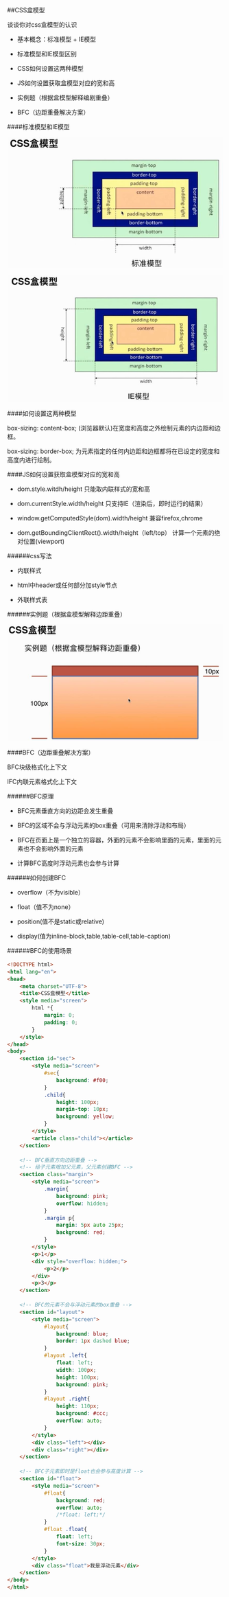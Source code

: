 ##CSS盒模型

谈谈你对css盒模型的认识

- 基本概念：标准模型 + IE模型

- 标准模型和IE模型区别

- CSS如何设置这两种模型

- JS如何设置获取盒模型对应的宽和高

- 实例题（根据盒模型解释编剧重叠）

- BFC（边距重叠解决方案）



####标准模型和IE模型

![](/assets/360截图20171210100639194.jpg)

![](/assets/360截图20171210100623203.jpg)



####如何设置这两种模型

box-sizing: content-box;    (浏览器默认)在宽度和高度之外绘制元素的内边距和边框。

box-sizing: border-box;    为元素指定的任何内边距和边框都将在已设定的宽度和高度内进行绘制。



####JS如何设置获取盒模型对应的宽和高

- dom.style.witdh/height    只能取内联样式的宽和高

- dom.currentStyle.width/height    只支持IE（渲染后，即时运行的结果）

- window.getComputedStyle(dom).width/height    兼容firefox,chrome

- dom.getBoundingClientRect().width/height（left/top）    计算一个元素的绝对位置(viewport)


######css写法

- 内联样式

- html中header或任何部分加style节点

- 外联样式表


######实例题（根据盒模型解释边距重叠）

![](/assets/360截图20171210194301696.jpg)



####BFC（边距重叠解决方案）

BFC块级格式化上下文

IFC内联元素格式化上下文


######BFC原理

- BFC元素垂直方向的边距会发生重叠

- BFC的区域不会与浮动元素的box重叠（可用来清除浮动和布局）

- BFC在页面上是一个独立的容器，外面的元素不会影响里面的元素，里面的元素也不会影响外面的元素

- 计算BFC高度时浮动元素也会参与计算


######如何创建BFC

- overflow（不为visible）

- float（值不为none）

- position(值不是static或relative)

- display(值为inline-block,table,table-cell,table-caption)


######BFC的使用场景

```html
<!DOCTYPE html>
<html lang="en">
<head>
	<meta charset="UTF-8">
	<title>CSS盒模型</title>
	<style media="screen">
		html *{
			margin: 0;
			padding: 0;
		}
	</style>
</head>
<body>
	<section id="sec">
		<style media="screen">
			#sec{
				background: #f00;
			}
			.child{
				height: 100px;
				margin-top: 10px;
				background: yellow;
			}
		</style>
		<article class="child"></article>
	</section>

	<!-- BFC垂直方向边距重叠 -->
	<!-- 给子元素增加父元素，父元素创建BFC -->
	<section class="margin">
		<style media="screen">
			.margin{
				background: pink;
				overflow: hidden;
			}
			.margin p{
				margin: 5px auto 25px;
				background: red;
			}
		</style>
		<p>1</p>
		<div style="overflow: hidden;">
			<p>2</p>
		</div>
		<p>3</p>
	</section>

	<!-- BFC的元素不会与浮动元素的box重叠 -->
	<section id="layout">
		<style media="screen">
			#layout{
				background: blue;
				border: 1px dashed blue;
			}
			#layout .left{
				float: left;
				width: 100px;
				height: 100px;
				background: pink;
			}
			#layout .right{
				height: 110px;
				background: #ccc;
				overflow: auto;
			}
		</style>
		<div class="left"></div>
		<div class="right"></div>
	</section>

	<!-- BFC子元素即时是float也会参与高度计算 -->
	<section id="float">
		<style media="screen">
			#float{
				background: red;
				overflow: auto;
				/*float: left;*/
			}
			#float .float{
				float: left;
				font-size: 30px;
			}
		</style>
		<div class="float">我是浮动元素</div>
	</section>
</body>
</html>
```















